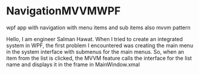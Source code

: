 # NavigationMVVMWPF
wpf app with navigation with menu items and sub items also mvvm pattern
<p>

  Hello, I am engineer Salman Hawat. When I tried to create an integrated system in WPF, the first problem I encountered was creating the main menu in the system interface with submenus for the main menus. So, when an item from the list is clicked, the MVVM feature calls the interface for the list name and displays it in the frame in MainWindow.xmal
</p>
